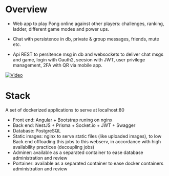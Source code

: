 **Overview**
============

-   Web app to play Pong online against other players: challenges, ranking, ladder, different game modes and power ups.

-   Chat with persistence in db, private & group messages, friends, mute etc.

-   Api REST to persitence msg in db and websockets to deliver chat msgs and game, login with Oauth2, seesion with JWT, user privilege management, 2FA with QR via mobile app.

[![Video](https://em4dri.github.io/42_ft_transcendence/media/demo.png)](https://em4dri.github.io/42_ft_transcendence/media/demo.webm)


**Stack**
=========

A set of dockerized applications to serve at localhost:80

-   Front end: Angular + Bootstrap runing on nginx
-   Back end: NestJS + Prisma + Socket.io + JWT + Swagger
-   Database: PostgreSQL
-   Static images: nginx to serve static files (like uploaded images), to low Back end offloading this jobs to this webserv, in accordance with high availability practices (decoupling jobs)
-   Adminer: available as a separated container to ease database administration and review
-   Portainer: available as a separated container to ease docker containers administration and review
